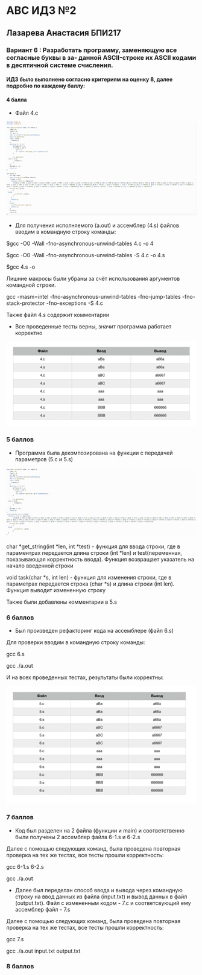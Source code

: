 # АBC ИДЗ №2 
## Лазарева Анастасия БПИ217
### Вариант 6 : Разработать программу, заменяющую все согласные буквы в за- данной ASCII-строке их ASCII кодами в десятичной системе счисления.
#### ИДЗ было выполнено согласно критериям на оценку 8, далее подробно по каждому баллу:

#### 4 балла

- Файл 4.c


![img](/img1.png)

- Для получения исполняемого (a.out)  и ассемблер (4.s) файлов вводим в командную строку команды:

$gcc -O0 -Wall -fno-asynchronous-unwind-tables 4.c -o 4

$gcc -O0 -Wall -fno-asynchronous-unwind-tables -S 4.c -o 4.s

$gcc 4.s -o

Лишние макросы были убраны за счёт использования аргументов командной строки.

gcc -masm=intel -fno-asynchronous-unwind-tables -fno-jump-tables -fno-stack-protector -fno-exceptions -S 4.c

Также файл 4.s содержит комментарии

- Все проведенные тесты верны, значит программа работает корректно

![img](/img2.png)

### 5 баллов

- Программа была декомпозирована на функции с передачей параметров (5.c и 5.s)

![img](/img3.png)


char *get_string(int *len, int *test) - функция для ввода строки, где в параментрах передается длина строки (int *len) и test(переменная, показывающая корректность ввода). Функция возвращает указатель на начало введенной строки

void task(char *s, int len) - функция для изменения строки, где в параметрах передается строка (char *s) и длина строки (int len). Функция выводит измененную строку

Также были добавлены комментарии в 5.s

### 6 баллов

- Был произведен рефакторинг кода на ассемблере (файл 6.s)

Для проверки вводим в командную строку команды: 

gcc 6.s

gcc ./a.out

И на всех проведенных тестах, результаты были корректны:

![img](/img4.png)

### 7 баллов

- Код был разделен на 2 файла (функции и main) и соответственно были получены 2 ассемблер файла 6-1.s и 6-2.s 

Далее с помощью следующих команд, была проведена повторная проверка на тех же тестах, все тесты прошли корректность:

gcc 6-1.s 6-2.s

gcc ./a.out

- Далее был переделан способ ввода и вывода через командную строку на ввод данных из файла (input.txt) и вывод данных в файл (output.txt). Файл с измененным кодом - 7.c и соответсвующий ему ассемблер файл - 7.s

Далее с помощью следующих команд, была проведена повторная проверка на тех же тестах, все тесты прошли корректность:

gcc 7.s

gcc ./a.out input.txt output.txt

### 8 баллов
